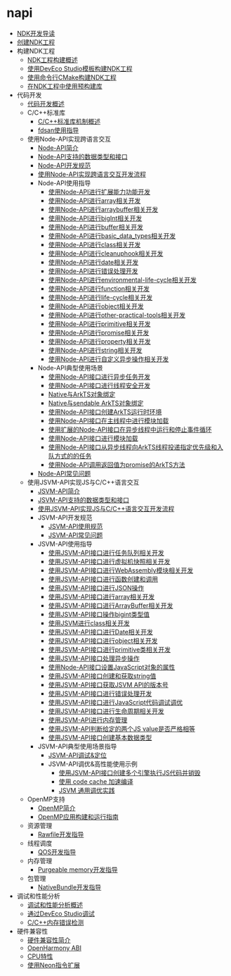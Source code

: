 # napi

- [NDK开发导读](ndk-development-overview.md)
- [创建NDK工程](create-with-ndk.md)
- 构建NDK工程<!--build-with-ndk-->
  - [NDK工程构建概述](build-with-ndk-overview.md)
  - [使用DevEco Studio模板构建NDK工程](build-with-ndk-ide.md)
  - [使用命令行CMake构建NDK工程](build-with-ndk-cmake.md)
  - [在NDK工程中使用预构建库](build-with-ndk-prebuilts.md)
- 代码开发<!--coding-->
  - [代码开发概述](develop-code-overview.md)
  - C/C++标准库<!--c-cpp-->
    - [C/C++标准库机制概述](c-cpp-overview.md)
    - [fdsan使用指导](fdsan.md)
  - 使用Node-API实现跨语言交互<!--using-napi-interaction-with-cpp-->
    - [Node-API简介](napi-introduction.md)
    - [Node-API支持的数据类型和接口](napi-data-types-interfaces.md)
    - [Node-API开发规范](napi-guidelines.md)
    - [使用Node-API实现跨语言交互开发流程](use-napi-process.md)
    - Node-API使用指导<!--napi-use-->
      - [使用Node-API进行扩展能力功能开发](use-napi-about-extension.md)
      - [使用Node-API进行array相关开发](use-napi-about-array.md)
      - [使用Node-API进行arraybuffer相关开发](use-napi-about-arraybuffer.md)
      - [使用Node-API进行bigInt相关开发](use-napi-about-bigint.md)
      - [使用Node-API进行buffer相关开发](use-napi-about-buffer.md)
      - [使用Node-API进行basic_data_types相关开发](use-napi-basic-data-types.md)
      - [使用Node-API进行class相关开发](use-napi-about-class.md)
      - [使用Node-API进行cleanuphook相关开发](use-napi-about-cleanuphook.md)
      - [使用Node-API进行date相关开发](use-napi-about-date.md)
      - [使用Node-API进行错误处理开发](use-napi-about-error.md)
      - [使用Node-API进行environmental-life-cycle相关开发](use-napi-about-environmental-life-cycle.md)
      - [使用Node-API进行function相关开发](use-napi-about-function.md)
      - [使用Node-API进行life-cycle相关开发](use-napi-life-cycle.md)
      - [使用Node-API进行object相关开发](use-napi-about-object.md)
      - [使用Node-API进行other-practical-tools相关开发](use-napi-about-other-practical-tools.md)
      - [使用Node-API进行primitive相关开发](use-napi-about-primitive.md)
      - [使用Node-API进行promise相关开发](use-napi-about-promise.md)
      - [使用Node-API进行property相关开发](use-napi-about-property.md)
      - [使用Node-API进行string相关开发](use-napi-about-string.md)
      - [使用Node-API进行自定义异步操作相关开发](use-napi-about-custom-asynchronous-operations.md)
    - Node-API典型使用场景<!--napi-scenarios-->
      - [使用Node-API接口进行异步任务开发](use-napi-asynchronous-task.md)
      - [使用Node-API接口进行线程安全开发](use-napi-thread-safety.md)
      - [Native与ArkTS对象绑定](use-napi-object-wrap.md)
      - [Native与sendable ArkTS对象绑定](use-sendable-napi.md)
      - [使用Node-API接口创建ArkTS运行时环境](use-napi-ark-runtime.md)
      - [使用Node-API接口在主线程中进行模块加载](use-napi-load-module.md)
      - [使用扩展的Node-API接口在异步线程中运行和停止事件循环](use-napi-event-loop.md)
      - [使用Node-API接口进行模块加载](use-napi-load-module-with-info.md)
      - [使用Node-API接口从异步线程向ArkTS线程投递指定优先级和入队方式的的任务](use-call-threadsafe-function-with-priority.md)
      - [使用Node-API调用返回值为promise的ArkTS方法](use-napi-method-promise.md)
    - [Node-API常见问题](use-napi-faqs.md)
  - 使用JSVM-API实现JS与C/C++语言交互<!--jsvm-->
    - [JSVM-API简介](jsvm-introduction.md)
    - [JSVM-API支持的数据类型和接口](jsvm-data-types-interfaces.md)
    - [使用JSVM-API实现JS与C/C++语言交互开发流程](use-jsvm-process.md)
    - JSVM-API开发规范<!--jsvm-development-standards-->
      - [JSVM-API使用规范](jsvm-guidelines.md)
      - [JSVM-API常见问题](jsvm-frequently-questions.md)
    - JSVM-API使用指导<!--jsvm-use-->
      - [使用JSVM-API接口进行任务队列相关开发](use-jsvm-execute_tasks.md)
      - [使用JSVM-API接口进行虚拟机快照相关开发](use-jsvm-create-snapshot.md)
      - [使用JSVM-API接口进行WebAssembly模块相关开发](use-jsvm-about-wasm.md)
      - [使用JSVM-API接口进行函数创建和调用](use-jsvm-function-call.md)
      - [使用JSVM-API接口进行JSON操作](use-jsvm-about-JSON.md)
      - [使用JSVM-API接口进行array相关开发](use-jsvm-about-array.md)
      - [使用JSVM-API接口进行ArrayBuffer相关开发](use-jsvm-about-arraybuffer.md)
      - [使用JSVM-API接口操作bigint类型值](use-jsvm-about-bigint.md)
      - [使用JSVM进行class相关开发](use-jsvm-about-class.md)
      - [使用JSVM-API接口进行Date相关开发](use-jsvm-about-date.md)
      - [使用JSVM-API接口进行object相关开发](use-jsvm-about-object.md)
      - [使用JSVM-API接口进行primitive类相关开发](use-jsvm-about-primitive.md)
      - [使用JSVM-API接口处理异步操作](use-jsvm-about-promise.md)
      - [使用Node-API接口设置JavaScript对象的属性](use-jsvm-about-property.md)
      - [使用JSVM-API接口创建和获取string值](use-jsvm-about-string.md)
      - [使用JSVM-API接口获取JSVM API的版本号](use-jsvm-about-version.md)
      - [使用JSVM-API接口进行错误处理开发](use-jsvm-error.md)
      - [使用JSVM-API接口进行JavaScript代码调试调优](use-jsvm-heapstatistics-debugger-cpuprofiler-heapsnapshot.md)
      - [使用JSVM-API接口进行生命周期相关开发](use-jsvm-life-cycle.md)
      - [使用JSVM-API进行内存管理](use-jsvm-memory-management.md)
      - [使用JSVM-API判断给定的两个JS value是否严格相等](use-jsvm-strict-equals.md)
      - [使用JSVM-API接口创建基本数据类型](use-jsvm-basic-data-types.md)
    - JSVM-API典型使用场景指导<!--jsvm-scenarios-->
      - [JSVM-API调试&定位](jsvm-debugger-cpuprofiler-heapsnapshot.md)
      - JSVM-API调优&高性能使用示例<!--jsvm-usage-examples-->
        - [使用JSVM-API接口创建多个引擎执行JS代码并销毁](use-jsvm-runtime-task.md)
        - [使用 code cache 加速编译](use-jsvm-about-code-cache.md)
        - [JSVM 通用调优实践](jsvm-optimizations.md)
  - OpenMP支持<!--openmp-->
    - [OpenMP简介](openmp-overview.md)
    - [OpenMP应用构建和运行指南](openmp-guideline.md)
  - 资源管理<!--resource-management-->
    - [Rawfile开发指导](rawfile-guidelines.md)
  - 线程调度<!--thread-scheduling-->
    - [QOS开发指导](qos-guidelines.md)
  - 内存管理<!--memory-management-->
    - [Purgeable memory开发指导](purgeable-memory-guidelines.md)
  - 包管理<!--bundle-management-->
    - [NativeBundle开发指导](native-bundle-guidelines.md)
- 调试和性能分析<!--debugging-profiling-->
  - [调试和性能分析概述](debug-performance-profiling-overview.md)
  - [通过DevEco Studio调试](debug-ide.md)
  - [C/C++内存错误检测](debug-asan.md)
- 硬件兼容性<!--hardware-compatibility-->
  - [硬件兼容性简介](hw-guide.md)
  - [OpenHarmony ABI](ohos-abi.md)
  - [CPU特性](cpu-features.md)
  - [使用Neon指令扩展](neon-guide.md)
